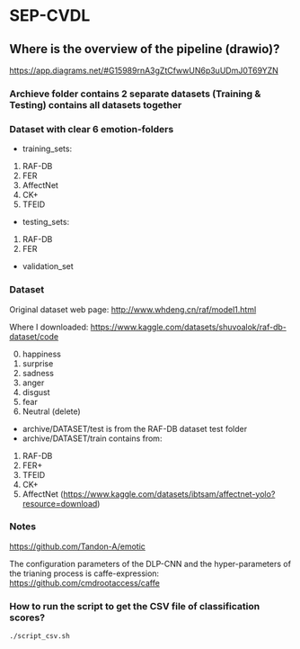 # SEP-CVDL

## Where is the overview of the pipeline (drawio)?

https://app.diagrams.net/#G15989rnA3gZtCfwwUN6p3uUDmJ0T69YZN


### Archieve folder contains 2 separate datasets (Training & Testing) contains all datasets together


### Dataset with clear 6 emotion-folders
- training_sets:
1. RAF-DB
2. FER
3. AffectNet
4. CK+
5. TFEID
- testing_sets:
1. RAF-DB
2. FER
- validation_set

### Dataset

Original dataset web page:
http://www.whdeng.cn/raf/model1.html

Where I downloaded:
https://www.kaggle.com/datasets/shuvoalok/raf-db-dataset/code

0. happiness
1. surprise
2. sadness
3. anger
4. disgust
5. fear
6. Neutral (delete)

- archive/DATASET/test is from the RAF-DB dataset test folder
- archive/DATASET/train contains from: 
1. RAF-DB 
2. FER+ 
3. TFEID 
4. CK+
5. AffectNet 
(https://www.kaggle.com/datasets/ibtsam/affectnet-yolo?resource=download)

### Notes

https://github.com/Tandon-A/emotic

The configuration parameters of the DLP-CNN and the hyper-parameters of the trianing process is caffe-expression: 
https://github.com/cmdrootaccess/caffe

### How to run the script to get the CSV file of classification scores?

```
./script_csv.sh
```
